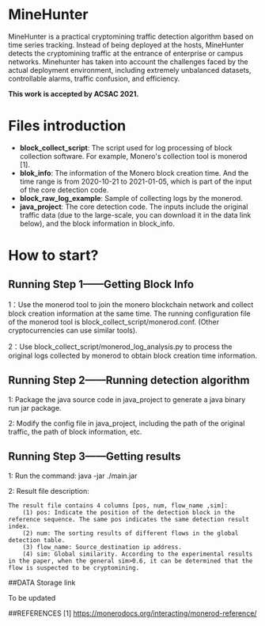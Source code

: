 # MineHunter

MineHunter is a practical cryptomining traffic detection algorithm based on time series tracking. Instead of being deployed at the hosts, MineHunter detects the cryptomining traffic at the entrance of enterprise or campus networks. Minehunter has taken into account the challenges faced by the actual deployment environment, including extremely unbalanced datasets, controllable alarms, traffic confusion, and efficiency.

**This work is accepted by ACSAC 2021.**

# Files introduction

* **block\_collect\_script**: The script used for log processing of block collection software. For example, Monero's collection tool is monerod [1].
* **blok\_info**: The information of the Monero block creation time. And the time range is from 2020-10-21 to 2021-01-05, which is part of the input of the core detection code.
* **block\_raw\_log\_example**: Sample of collecting logs by the monerod.
* **java\_project**: The core detection code. The inputs include the original traffic data (due to the large-scale, you can download it in the data link below), and the block information in block\_info.

# How to start?

## Running Step 1——Getting Block Info

1：Use the monerod tool to join the monero blockchain network and collect block creation information at the same time. The running configuration file of the monerod tool is block\_collect\_script/monerod.conf. (Other cryptocurrencies can use similar tools).

2：Use block\_collect\_script/monerod\_log\_analysis.py to process the original logs collected by monerod to obtain block creation time information.

## Running Step 2——Running detection algorithm

1: Package the java source code in java\_project to generate a java binary run jar package.

2: Modify the config file in java\_project, including the path of the original traffic, the path of block information, etc.

## Running Step 3——Getting results

1: Run the command: java -jar ./main.jar

2: Result file description:

	The result file contains 4 columns [pos, num, flow_name ,sim]:
		(1) pos: Indicate the position of the detection block in the reference sequence. The same pos indicates the same detection result index.
		(2) num: The sorting results of different flows in the global detection table.
		(3) flow_name: Source_destination ip address.
		(4) sim: Global similarity. According to the experimental results in the paper, when the general sim>0.6, it can be determined that the flow is suspected to be cryptomining. 

##DATA Storage link

To be updated


##REFERENCES
[1] https://monerodocs.org/interacting/monerod-reference/